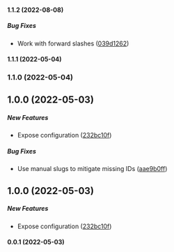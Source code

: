 #### 1.1.2 (2022-08-08)

##### Bug Fixes

- Work with forward slashes ([039d1262](https://github.com/bennycode/hexo-insert-toc/commit/039d126278ffb5e318076aecee25de31c702c3ed))

#### 1.1.1 (2022-05-04)

### 1.1.0 (2022-05-04)

## 1.0.0 (2022-05-03)

##### New Features

- Expose configuration ([232bc10f](https://github.com/bennycode/hexo-insert-toc/commit/232bc10f9c87325e359849f3fa9795e1dc4011c7))

##### Bug Fixes

- Use manual slugs to mitigate missing IDs ([aae9b0ff](https://github.com/bennycode/hexo-insert-toc/commit/aae9b0ff2473d8497b057b573db3e6ae4f485bc7))

## 1.0.0 (2022-05-03)

##### New Features

- Expose configuration ([232bc10f](https://github.com/bennycode/hexo-insert-toc/commit/232bc10f9c87325e359849f3fa9795e1dc4011c7))

#### 0.0.1 (2022-05-03)
